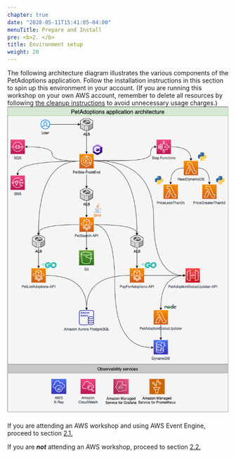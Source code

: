 ```yaml
---
chapter: true
date: "2020-05-11T15:41:05-04:00"
menuTitle: Prepare and Install
pre: <b>2. </b>
title: Environment setup
weight: 20
---
```


The following architecture diagram illustrates the various components of the PetAdoptions application. Follow the installation instructions in this section to spin up this environment in your account. (If you are running this workshop on your own AWS account, remember to delete all resources by following [the cleanup instructions](/_cleanup) to avoid unnecessary usage charges.)
![Architecture](/static/images/arch/PetAdoptions_architecture.png)

If you are attending an AWS workshop and using AWS Event Engine, proceed to section [2.1.](/installation/using_ee)

If you are ***not*** attending an AWS workshop, proceed to section [2.2.](/installation/not_using_ee)